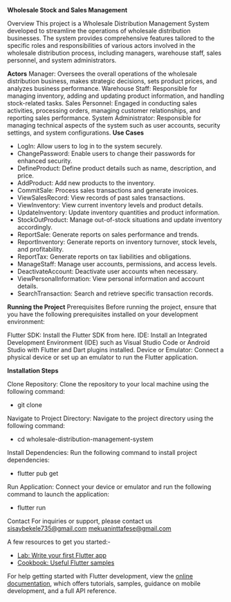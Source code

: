 **Wholesale Stock and Sales Management**

Overview
This project is a Wholesale Distribution Management System developed to streamline the operations of wholesale distribution businesses. The system provides comprehensive features tailored to the specific roles and responsibilities of various actors involved in the wholesale distribution process, including managers, warehouse staff, sales personnel, and system administrators.

**Actors**
Manager: Oversees the overall operations of the wholesale distribution business, makes strategic decisions, sets product prices, and analyzes business performance.
Warehouse Staff: Responsible for managing inventory, adding and updating product information, and handling stock-related tasks.
Sales Personnel: Engaged in conducting sales activities, processing orders, managing customer relationships, and reporting sales performance.
System Administrator: Responsible for managing technical aspects of the system such as user accounts, security settings, and system configurations.
**Use Cases**
- LogIn: Allow users to log in to the system securely.
- ChangePassword: Enable users to change their passwords for enhanced security.
- DefineProduct: Define product details such as name, description, and price.
- AddProduct: Add new products to the inventory.
- CommitSale: Process sales transactions and generate invoices.
- ViewSalesRecord: View records of past sales transactions.
- ViewInventory: View current inventory levels and product details.
- UpdateInventory: Update inventory quantities and product information.
- StockOutProduct: Manage out-of-stock situations and update inventory accordingly.
- ReportSale: Generate reports on sales performance and trends.
- ReportInventory: Generate reports on inventory turnover, stock levels, and profitability.
- ReportTax: Generate reports on tax liabilities and obligations.
- ManageStaff: Manage user accounts, permissions, and access levels.
- DeactivateAccount: Deactivate user accounts when necessary.
- ViewPersonalInformation: View personal information and account details.
- SearchTransaction: Search and retrieve specific transaction records.


**Running the Project**
Prerequisites
Before running the project, ensure that you have the following prerequisites installed on your development environment:

Flutter SDK: Install the Flutter SDK from here.
IDE: Install an Integrated Development Environment (IDE) such as Visual Studio Code or Android Studio with Flutter and Dart plugins installed.
Device or Emulator: Connect a physical device or set up an emulator to run the Flutter application.

**Installation Steps**

Clone Repository: Clone the repository to your local machine using the following command:
- git clone <repository-url>

Navigate to Project Directory: Navigate to the project directory using the following command:
- cd wholesale-distribution-management-system
  
Install Dependencies: Run the following command to install project dependencies:
- flutter pub get
  
Run Application: Connect your device or emulator and run the following command to launch the application:
- flutter run

Contact
For inquiries or support, please contact us
sisaybekele735@gmail.com
mekuaninttafese@gmail.com

A few resources to get you started:-

- [Lab: Write your first Flutter app](https://docs.flutter.dev/get-started/codelab)
- [Cookbook: Useful Flutter samples](https://docs.flutter.dev/cookbook)

For help getting started with Flutter development, view the
[online documentation](https://docs.flutter.dev/), which offers tutorials,
samples, guidance on mobile development, and a full API reference.
